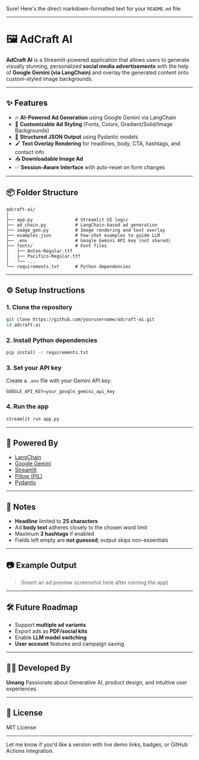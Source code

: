 Sure! Here's the direct markdown-formatted text for your `README.md` file:

---

# 🖼️ AdCraft AI

**AdCraft AI** is a Streamlit-powered application that allows users to generate visually stunning, personalized **social media advertisements** with the help of **Google Gemini (via LangChain)** and overlay the generated content onto custom-styled image backgrounds.

---

## ✨ Features

* 🔥 **AI-Powered Ad Generation** using Google Gemini via LangChain
* 🎨 **Customizable Ad Styling** (Fonts, Colors, Gradient/Solid/Image Backgrounds)
* 📝 **Structured JSON Output** using Pydantic models
* 🖌️ **Text Overlay Rendering** for headlines, body, CTA, hashtags, and contact info
* 📥 **Downloadable Image Ad**
* ✅ **Session-Aware Interface** with auto-reset on form changes

---

## 📦 Folder Structure

```
adcraft-ai/
│
├── app.py                # Streamlit UI logic
├── ad_chain.py           # LangChain-based ad generation
├── image_gen.py          # Image rendering and text overlay
├── examples.json         # Few-shot examples to guide LLM
├── .env                  # Google Gemini API key (not shared)
├── fonts/                # Font files
│   ├── Anton-Regular.ttf
│   ├── Pacifico-Regular.ttf
│   └── ...
└── requirements.txt      # Python dependencies
```

---

## ⚙️ Setup Instructions

### 1. Clone the repository

```bash
git clone https://github.com/yourusername/adcraft-ai.git
cd adcraft-ai
```

### 2. Install Python dependencies

```bash
pip install -r requirements.txt
```

### 3. Set your API key

Create a `.env` file with your Gemini API key:

```
GOOGLE_API_KEY=your_google_gemini_api_key
```

### 4. Run the app

```bash
streamlit run app.py
```

---

## 🧠 Powered By

* [LangChain](https://www.langchain.com/)
* [Google Gemini](https://ai.google.dev/)
* [Streamlit](https://streamlit.io/)
* [Pillow (PIL)](https://pillow.readthedocs.io/)
* [Pydantic](https://docs.pydantic.dev/)

---

## 📌 Notes

* **Headline** limited to **25 characters**
* Ad **body text** adheres closely to the chosen word limit
* Maximum **3 hashtags** if enabled
* Fields left empty are **not guessed**; output skips non-essentials

---

## 📷 Example Output

> (Insert an ad preview screenshot here after running the app)

---

## 🛠️ Future Roadmap

* Support **multiple ad variants**
* Export ads as **PDF/social kits**
* Enable **LLM model switching**
* **User account** features and campaign saving

---

## 👨‍💻 Developed By

**Umang**
Passionate about Generative AI, product design, and intuitive user experiences.

---

## 📄 License

MIT License

---

Let me know if you'd like a version with live demo links, badges, or GitHub Actions integration.
